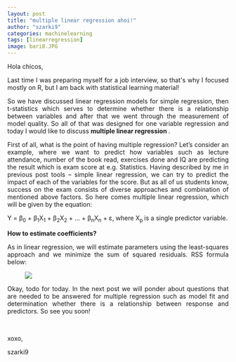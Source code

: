 ```yaml
---
layout: post
title: "multiple linear regression ahoi!"
author: "szarki9"
categories: machinelearning
tags: [linearregression]
image: bari8.JPG
---
```

<p>Hola chicos, </p><p align="justify">Last time I was preparing myself for
a job interview, so that's why I focused mostly on R, but I am back with statistical
learning material! </p><p align="justify">So we have discussed linear
regression models for simple regression, then t-statistics which serves to
determine whether there is a relationship between variables and after that we
went through the measurement of model quality. So all of that was designed for one
variable regression and today I would like to discuss <b>multiple linear
regression </b>.</p><p align="justify">First of all, what is the point
of having multiple regression? Let’s consider an example, where we want to
predict how variables such as lecture attendance, number of the book read,
exercises done and IQ are predicting the result which is exam score at e.g.
Statistics. Having described by me in previous post tools – simple linear
regression, we can try to predict the impact of each of the variables for the score.
But as all of us students know, success on the exam consists of diverse
approaches and combination of mentioned above factors. So here comes multiple
linear regression, which will be given by the equation:</p><p>Y = β<sub>0</sub> + β<sub>1</sub>X<sub>1</sub>
+ β<sub>2</sub>X<sub>2</sub>
+ … + β<sub>n</sub>X<sub>n</sub>
+ ε,
where X<sub>p </sub>is a single predictor variable. </p><p align="justify"><b>How to estimate coefficients?</b></p><p align="justify">As in linear regression, we will
estimate parameters using the least-squares approach and we minimize the sum of
squared residuals. RSS formula below:</p><figure class="tmblr-full" data-orig-height="73" data-orig-width="477"><img src="https://66.media.tumblr.com/18724f8b60b8f960273d94e477ab4091/fd84a26d7be01bbe-c0/s540x810/b87803b0d4ee86949e71598ac9daabcf4382b3d6.png" data-orig-height="73" data-orig-width="477"></figure><p align="justify">Okay, todo for today. In the next post we will ponder about questions that are needed to be answered for multiple regression such as model fit and determination whether there is a relationship between response and predictors. So see you soon!</p><p><br></p><p>xoxo,</p><p>szarki9</p>